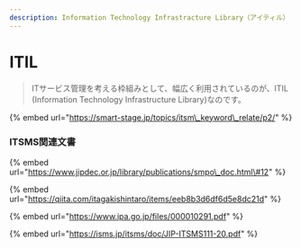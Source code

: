 ```yaml
---
description: Information Technology Infrastracture Library（アイティル）
---
```


# ITIL

> ITサービス管理を考える枠組みとして、幅広く利用されているのが、ITIL \(Information Technology Infrastructure Library\)なのです。

{% embed url="https://smart-stage.jp/topics/itsm\_keyword\_relate/p2/" %}



### ITSMS関連文書

{% embed url="https://www.jipdec.or.jp/library/publications/smpo\_doc.html\#12" %}





{% embed url="https://qiita.com/itagakishintaro/items/eeb8b3d6df6d5e8dc21d" %}





{% embed url="https://www.ipa.go.jp/files/000010291.pdf" %}



{% embed url="https://isms.jp/itsms/doc/JIP-ITSMS111-20.pdf" %}





